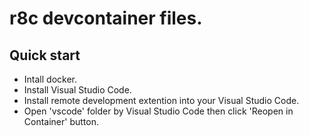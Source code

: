 # r8c devcontainer files.

## Quick start

* Intall docker.
* Install Visual Studio Code.
* Install remote development extention into your Visual Studio Code.
* Open 'vscode' folder by Visual Studio Code then click 'Reopen in Container' button.

